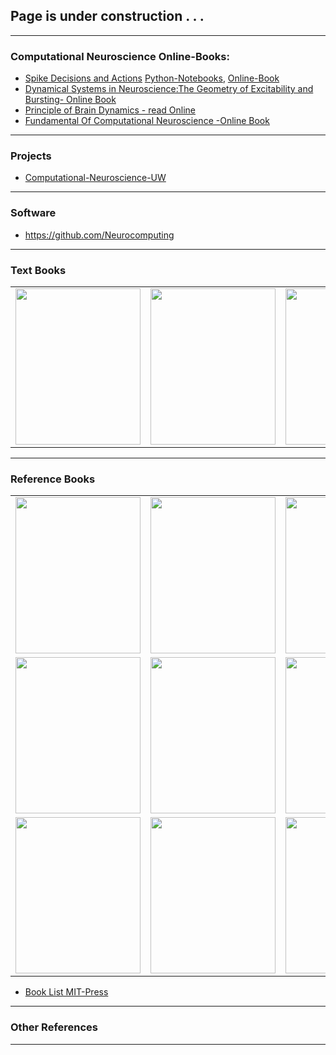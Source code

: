 
## Page is under construction . . . 

------------------

### Computational Neuroscience Online-Books:
* [Spike Decisions and Actions](http://www.cvr.yorku.ca/webpages/spikes.pdf) [Python-Notebooks](https://github.com/Ddfulton/neuroscience-notebooks), [Online-Book](http://www.gbv.de/dms/ilmenau/toc/268832722.PDF)
* [Dynamical Systems in Neuroscience:The Geometry of Excitability and Bursting- Online Book](http://www.gbv.de/dms/ilmenau/toc/268832722.PDF) 
* [Principle of Brain Dynamics - read Online](http://cognet.mit.edu/book/principles-of-brain-dynamics)
* [Fundamental Of Computational Neuroscience -Online Book](http://cbcis.ttu.edu/ep/old_netra_site/papers/restricted/Phill_Book/chapter_01_fundamentals.pdf)



-----------------------

### Projects
* [Computational-Neuroscience-UW](https://github.com/ConscioX/Computational-Neuroscience-UW)

---------------------------

### Software
* https://github.com/Neurocomputing


----------------------------

### Text Books
|   |   |   |   |
| --- | --- | --- | --- |
|<img src = "https://images-na.ssl-images-amazon.com/images/I/51FJ5q-6IiL._SX350_BO1,204,203,200_.jpg" width="200" height="250" /> | <img src = "https://mitpress.mit.edu/sites/default/files/imagecache/booklist_default/9780262514200.jpg" width="200" height="250" />  |<img src = "https://mitpress.mit.edu/sites/default/files/imagecache/booklist_default/9780262017640.jpg" width="200" height="250" /> | <img src = "https://images-na.ssl-images-amazon.com/images/I/51-18jerSdL._SX327_BO1,204,203,200_.jpg" width="200" height="250" />| 
 


----------------

### Reference Books

|   |   |   |   |
  | --- | --- | --- | --- |
 |<img src = "https://images-na.ssl-images-amazon.com/images/I/51dGnJ63TaL._SX382_BO1,204,203,200_.jpg" width="200" height="250" /> | <img src = "http://www.cnbc.cmu.edu/wp-content/uploads/2010/12/ermentrout640x480.jpg" width="200" height="250" />  |<img src = "https://mitpress.mit.edu/sites/default/files/imagecache/booklist_default/9780262541855.jpg" width="200" height="250" /> | <img src = "https://mitpress.mit.edu/sites/default/files/imagecache/booklist_default/9780262028615.jpg" width="200" height="250" />| 
 |<img src = "https://mitpress.mit.edu/sites/default/files/imagecache/booklist_default/9780262034968_1.jpg" width="200" height="250" /> | <img src = "https://mitpress.mit.edu/sites/default/files/imagecache/booklist_default/9780262034722.jpg" width="200" height="250" />  |<img src = "https://images.springer.com/sgw/journals/medium/13408.jpg" width="200" height="250" /> |<img src = "https://mitpress.mit.edu/sites/default/files/imagecache/booklist_default/9780262013277.jpg" width="200" height="250" />|
 |<img src = "https://mitpress.mit.edu/sites/default/files/imagecache/booklist_default/9780262550604.jpg" width="200" height="250" /> | <img src = "https://mitpress.mit.edu/sites/default/files/imagecache/booklist_default/9780262650601.jpg" width="200" height="250" />  |<img src = "https://mitpress.mit.edu/sites/default/files/imagecache/booklist_default/9780262681087.jpg" width="200" height="250" /> | <img src = "https://mitpress.mit.edu/sites/default/files/imagecache/booklist_default/9780262193566.jpg" width="200" height="250" />|  

* [Book List MIT-Press](https://mitpress.mit.edu/category/series/computational-neuroscience)

-------------------------------

### Other References

----------------------------------










